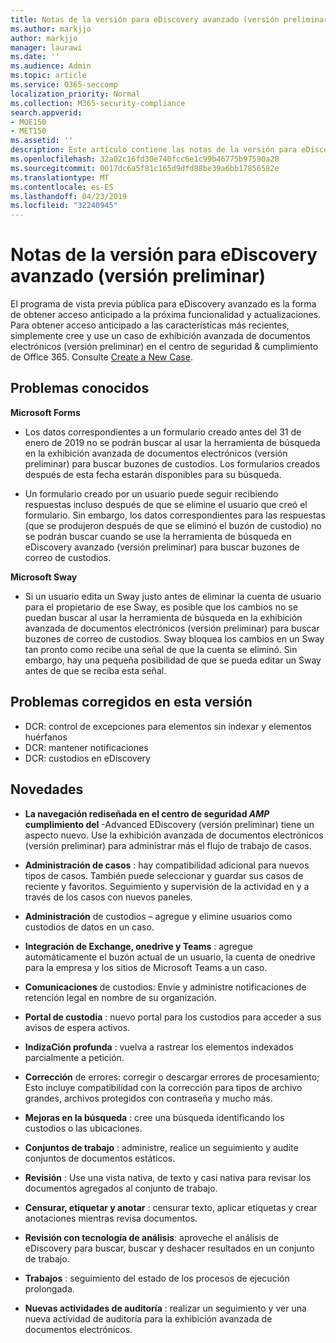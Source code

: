 ```yaml
---
title: Notas de la versión para eDiscovery avanzado (versión preliminar)
ms.author: markjjo
author: markjjo
manager: laurawi
ms.date: ''
ms.audience: Admin
ms.topic: article
ms.service: O365-seccomp
localization_priority: Normal
ms.collection: M365-security-compliance
search.appverid:
- MOE150
- MET150
ms.assetid: ''
description: Este artículo contiene las notas de la versión para eDiscovery avanzado (versión preliminar).
ms.openlocfilehash: 32a02c16fd30e740fcc6e1c99b46775b97590a28
ms.sourcegitcommit: 0017dc6a5f81c165d9dfd88be39a6bb17856582e
ms.translationtype: MT
ms.contentlocale: es-ES
ms.lasthandoff: 04/23/2019
ms.locfileid: "32240945"
---
```

# <a name="release-notes-for-advanced-ediscovery-preview"></a>Notas de la versión para eDiscovery avanzado (versión preliminar)

El programa de vista previa pública para eDiscovery avanzado es la forma de obtener acceso anticipado a la próxima funcionalidad y actualizaciones. Para obtener acceso anticipado a las características más recientes, simplemente cree y use un caso de exhibición avanzada de documentos electrónicos (versión preliminar) en el centro de seguridad & cumplimiento de Office 365. Consulte [Create a New Case](create-new-ediscovery-case.md).

## <a name="known-issues"></a>Problemas conocidos

**Microsoft Forms**

- Los datos correspondientes a un formulario creado antes del 31 de enero de 2019 no se podrán buscar al usar la herramienta de búsqueda en la exhibición avanzada de documentos electrónicos (versión preliminar) para buscar buzones de custodios. Los formularios creados después de esta fecha estarán disponibles para su búsqueda.

- Un formulario creado por un usuario puede seguir recibiendo respuestas incluso después de que se elimine el usuario que creó el formulario. Sin embargo, los datos correspondientes para las respuestas (que se produjeron después de que se eliminó el buzón de custodio) no se podrán buscar cuando se use la herramienta de búsqueda en eDiscovery avanzado (versión preliminar) para buscar buzones de correo de custodios.
 
**Microsoft Sway**

- Si un usuario edita un Sway justo antes de eliminar la cuenta de usuario para el propietario de ese Sway, es posible que los cambios no se puedan buscar al usar la herramienta de búsqueda en la exhibición avanzada de documentos electrónicos (versión preliminar) para buscar buzones de correo de custodios. Sway bloquea los cambios en un Sway tan pronto como recibe una señal de que la cuenta se eliminó. Sin embargo, hay una pequeña posibilidad de que se pueda editar un Sway antes de que se reciba esta señal.

## <a name="issues-fixed-in-this-release"></a>Problemas corregidos en esta versión

- DCR: control de excepciones para elementos sin indexar y elementos huérfanos
- DCR: mantener notificaciones
- DCR: custodios en eDiscovery

## <a name="whats-new"></a>Novedades

- **La navegación rediseñada en el centro de seguridad _AMP_ cumplimiento del** -Advanced EDiscovery (versión preliminar) tiene un aspecto nuevo. Use la exhibición avanzada de documentos electrónicos (versión preliminar) para administrar más el flujo de trabajo de casos.

- **Administración de casos** : hay compatibilidad adicional para nuevos tipos de casos. También puede seleccionar y guardar sus casos de reciente y favoritos. Seguimiento y supervisión de la actividad en y a través de los casos con nuevos paneles.

- **Administración** de custodios – agregue y elimine usuarios como custodios de datos en un caso.

- **Integración de Exchange, onedrive y Teams** : agregue automáticamente el buzón actual de un usuario, la cuenta de onedrive para la empresa y los sitios de Microsoft Teams a un caso. 

- **Comunicaciones** de custodios: Envíe y administre notificaciones de retención legal en nombre de su organización.

- **Portal de custodia** : nuevo portal para los custodios para acceder a sus avisos de espera activos.

- **IndizaCión profunda** : vuelva a rastrear los elementos indexados parcialmente a petición.

- **Corrección** de errores: corregir o descargar errores de procesamiento; Esto incluye compatibilidad con la corrección para tipos de archivo grandes, archivos protegidos con contraseña y mucho más. 

- **Mejoras en la búsqueda** : cree una búsqueda identificando los custodios o las ubicaciones.

- **Conjuntos de trabajo** : administre, realice un seguimiento y audite conjuntos de documentos estáticos.

- **Revisión** : Use una vista nativa, de texto y casi nativa para revisar los documentos agregados al conjunto de trabajo.

- **Censurar, etiquetar y anotar** : censurar texto, aplicar etiquetas y crear anotaciones mientras revisa documentos.
  
- **Revisión con tecnología de análisis**: aproveche el análisis de eDiscovery para buscar, buscar y deshacer resultados en un conjunto de trabajo.

- **Trabajos** : seguimiento del estado de los procesos de ejecución prolongada.

- **Nuevas actividades de auditoría** : realizar un seguimiento y ver una nueva actividad de auditoría para la exhibición avanzada de documentos electrónicos.
